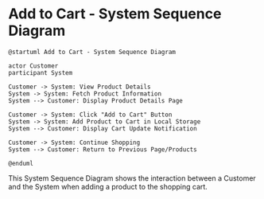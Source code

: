 # Add to Cart - System Sequence Diagram

```plantuml
@startuml Add to Cart - System Sequence Diagram

actor Customer
participant System

Customer -> System: View Product Details
System -> System: Fetch Product Information
System --> Customer: Display Product Details Page

Customer -> System: Click "Add to Cart" Button
System -> System: Add Product to Cart in Local Storage
System --> Customer: Display Cart Update Notification

Customer -> System: Continue Shopping
System --> Customer: Return to Previous Page/Products

@enduml
```

This System Sequence Diagram shows the interaction between a Customer and the System when adding a product to the shopping cart.
